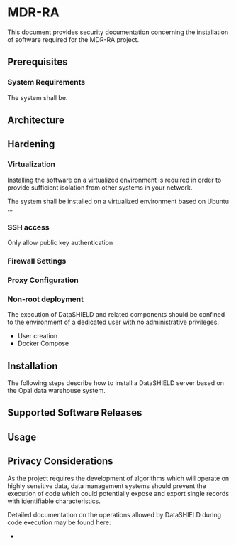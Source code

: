 # MDR-RA

This document provides security documentation concerning the installation of
software required for the MDR-RA project.

## Prerequisites

### System Requirements

The system shall be. 

## Architecture
## Hardening

### Virtualization

Installing the software on a virtualized environment is required in order to provide
sufficient isolation from other systems in your network.

The system shall be installed on a virtualized environment based on Ubuntu ...

### SSH access

Only allow public key authentication

### Firewall Settings
### Proxy Configuration
### Non-root deployment

The execution of DataSHIELD and related components should be confined to the environment
of a dedicated user with no administrative privileges.

* User creation 
* Docker Compose

## Installation

The following steps describe how to install a DataSHIELD server based on the Opal
data warehouse system.

## Supported Software Releases



## Usage
## Privacy Considerations

As the project requires the development of algorithms which will operate on highly sensitive data,
data management systems should prevent the execution of code which could potentially expose and export
single records with identifiable characteristics.

Detailed documentation on the operations allowed by DataSHIELD during code execution may be found here:

*  
